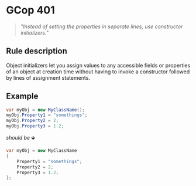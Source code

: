 ﻿# GCop 401

> *"Instead of setting the properties in separate lines, use constructor initializers."*

## Rule description

Object initializers let you assign values to any accessible fields or properties of an object at creation time without having to invoke a constructor followed by lines of assignment statements.

## Example

```csharp
var myObj = new MyClassName();
myObj.Property1 = "somethings";
myObj.Property2 = 2;
myObj.Property3 = 1.2;
```

*should be* 🡻

```csharp
var myObj = new MyClassName
{
    Property1 = "somethings";
    Property2 = 2;
    Property3 = 1.2;
};
```